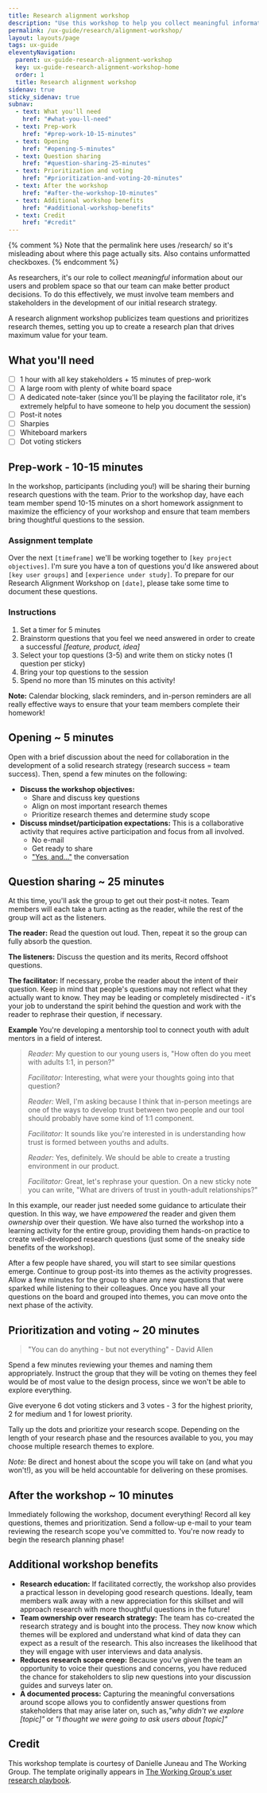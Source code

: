 ```yaml
---
title: Research alignment workshop
description: "Use this workshop to help you collect meaningful information about your users and problem space so that we can make better product decisions together."
permalink: /ux-guide/research/alignment-workshop/
layout: layouts/page
tags: ux-guide
eleventyNavigation: 
  parent: ux-guide-research-alignment-workshop
  key: ux-guide-research-alignment-workshop-home
  order: 1
  title: Research alignment workshop
sidenav: true
sticky_sidenav: true
subnav:
  - text: What you'll need
    href: "#what-you-ll-need"
  - text: Prep-work
    href: "#prep-work-10-15-minutes"
  - text: Opening
    href: "#opening-5-minutes"
  - text: Question sharing
    href: "#question-sharing-25-minutes"
  - text: Prioritization and voting
    href: "#prioritization-and-voting-20-minutes"
  - text: After the workshop
    href: "#after-the-workshop-10-minutes"
  - text: Additional workshop benefits
    href: "#additional-workshop-benefits"
  - text: Credit
    href: "#credit"
---
```

{% comment %}
Note that the permalink here uses /research/ so it's misleading about where this page actually sits. Also contains unformatted checkboxes.
{% endcomment %}

As researchers, it's our role to collect *meaningful* information about our users and problem space so that our team can make better product decisions. To do this effectively, we must involve team members and stakeholders in the development of our initial research strategy.

A research alignment workshop publicizes team questions and prioritizes research themes, setting you up to create a research plan that drives maximum value for your team.

## What you'll need
- [ ] 1 hour with all key stakeholders + 15 minutes of prep-work
- [ ] A large room with plenty of white board space
- [ ] A dedicated note-taker (since you'll be playing the facilitator role, it's extremely helpful to have someone to help you document the session)
- [ ] Post-it notes
- [ ] Sharpies
- [ ] Whiteboard markers
- [ ] Dot voting stickers

## Prep-work - 10-15 minutes
In the workshop, participants (including you!) will be sharing their burning research questions with the team. Prior to the workshop day, have each team member spend 10-15 minutes on a short homework assignment to maximize the efficiency of your workshop and ensure that team members bring thoughtful questions to the session.  

### Assignment template
Over the next `[timeframe]` we'll be working together to `[key project objectives]`. I'm sure you have a ton of questions you'd like answered about `[key user groups]` and `[experience under study]`. To prepare for our Research Alignment Workshop on `[date]`, please take some time to document these questions.

### Instructions
1. Set a timer for 5 minutes
1. Brainstorm questions that you feel we need answered in order to create a successful *[feature, product, idea]*
1. Select your top questions (3-5) and write them on sticky notes (1 question per sticky)
1. Bring your top questions to the session
1. Spend no more than 15 minutes on this activity!

**Note:** Calendar blocking, slack reminders, and in-person reminders are all really effective ways to ensure that your team members complete their homework!

## Opening ~ 5 minutes
Open with a brief discussion about the need for collaboration in the development of a solid research strategy (research success = team success). Then, spend a few minutes on the following:

- **Discuss the workshop objectives:**
	- Share and discuss key questions
	- Align on most important research themes
	- Prioritize research themes and determine study scope
- **Discuss mindset/participation expectations:** This is a collaborative activity that requires active participation and focus from all involved.
	- No e-mail
	- Get ready to share
	- ["Yes, and..."](https://en.wikipedia.org/wiki/Yes,_and...) the conversation

## Question sharing ~ 25 minutes
At this time, you'll ask the group to get out their post-it notes. Team members will each take a turn acting as the reader, while the rest of the group will act as the listeners.

**The reader:** Read the question out loud. Then, repeat it so the group can fully absorb the question.   

**The listeners:** Discuss the question and its merits, Record offshoot questions.

**The facilitator:** If necessary, probe the reader about the intent of their question. Keep in mind that people's questions may not reflect what they actually want to know. They may be leading or completely misdirected - it's your job to understand the spirit behind the question and work with the reader to rephrase their question, if necessary.

**Example**
You're developing a mentorship tool to connect youth with adult mentors in a field of interest.

> *Reader:* My question to our young users is, "How often do you meet with adults 1:1, in person?"
>
> *Facilitator:* Interesting, what were your thoughts going into that question?
>
> *Reader:* Well, I'm asking because I think that in-person meetings are one of the ways to develop trust between two people and our tool should probably have some kind of 1:1 component.
>
> *Facilitator:* It sounds like you're interested in is understanding how trust is formed between youths and adults.    
>
> *Reader:* Yes, definitely. We should be able to create a trusting environment in our product.
>
> *Facilitator:* Great, let's rephrase your question. On a new sticky note you can write, "What are drivers of trust in youth-adult relationships?"   

In this example, our reader just needed some guidance to articulate their question. In this way, we have *empowered* the reader and given them *ownership* over their question. We have also turned the workshop into a learning activity for the entire group, providing them hands-on practice to create well-developed research questions (just some of the sneaky side benefits of the workshop).

After a few people have shared,  you will start to see similar questions emerge. Continue to group post-its into themes as the activity progresses. Allow a few minutes for the group to share any new questions that were sparked while listening to their colleagues. Once you have all your questions on the board and grouped into themes, you can move onto the next phase of the activity.


## Prioritization and voting ~ 20 minutes

> "You can do anything - but not everything" - David Allen

Spend a few minutes reviewing your themes and naming them appropriately. Instruct the group that they will be voting on themes they feel would be of most value to the design process, since we won't be able to explore everything.

Give everyone 6 dot voting stickers and 3 votes - 3 for the highest priority, 2 for medium and 1 for lowest priority.

Tally up the dots and prioritize your research scope. Depending on the length of your research phase and the resources available to you, you may choose multiple research themes to explore.

*Note:* Be direct and honest about the scope you will take on (and what you won't!), as you will be held accountable for delivering on these promises.

## After the workshop ~ 10 minutes
Immediately following the workshop, document everything! Record all key questions, themes and prioritization. Send a follow-up e-mail to your team reviewing the research scope you've committed to. You're now ready to begin the research planning phase!

## Additional workshop benefits
- **Research education:** If facilitated correctly, the workshop also provides a practical lesson in developing good research questions. Ideally, team members walk away with a new appreciation for this skillset and will approach research with more thoughtful questions in the future!
- **Team ownership over research strategy:** The team has co-created the research strategy and is bought into the process. They now know which themes will be explored and understand what kind of data they can expect as a result of the research. This also increases the likelihood that they will engage with user interviews and data analysis.
- **Reduces research scope creep:** Because you've given the team an opportunity to voice their questions and concerns, you have reduced the chance for stakeholders to slip new questions into your discussion guides and surveys later on.
- **A documented process:** Capturing the meaningful conversations around scope allows you to confidently answer questions from stakeholders that may arise later on, such as,*"why didn't we explore [topic]"* or *"I thought we were going to ask users about [topic]"*

## Credit
This workshop template is courtesy of Danielle Juneau and The Working Group. The template originally appears in [The Working Group's user research playbook](https://twg-x-uxr.gitbook.io/plays/research-alignment-workshop).

